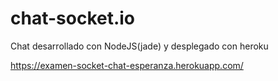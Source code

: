 # chat-socket.io
Chat desarrollado con NodeJS(jade) y desplegado con heroku

https://examen-socket-chat-esperanza.herokuapp.com/
